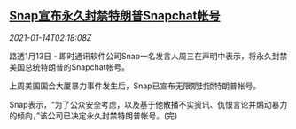 <!--1610590996000-->
[Snap宣布永久封禁特朗普Snapchat帐号](https://cn.reuters.com/article/snapchat-trump-account-terminating-0113-idCNKBS29J08M)
------

<div><i>2021-01-14T02:18:08Z</i></div><p>路透1月13日 - 即时通讯软件公司Snap一名发言人周三在声明中表示，将永久封禁美国总统特朗普的Snapchat帐号。</p><p>上周美国国会大厦暴力事件发生后，Snap已宣布无限期封锁特朗普帐号。</p><p>Snap表示，“为了公众安全考虑，以及基于他散播不实资讯、仇恨言论并煽动暴力的倾向，”该公司已决定永久封禁特朗普帐号。(完)</p>
